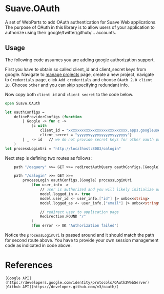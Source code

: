# Suave.OAuth
A set of WebParts to add OAuth authentication for Suave Web applications. The purpose of OAuth in this library is to allow users of your
application to authorize using their google/twitter/github/... accounts.

## Usage

The following code assumes you are adding google authorization support.

First you have to obtain so called client_id and client_secret keys from google. Navigate to [manage projects](https://console.developers.google.com/project)
page, create a new project, navigate to `Credentials` page, click `Add credentials` and choose `OAuth 2.0 client ID`. Choose `other` and you can skip
specifying redundant info.

Now copy both `client id` and `client secret` to the code below.
```fsharp
open Suave.OAuth

let oauthConfigs =
    defineProviderConfigs (function
        | Google -> fun c ->
            {c with
                client_id = "xxxxxxxxxxxxxxxxxxxxxxxxxxx.apps.googleusercontent.com"
                client_secret = "yyyyyyyyyyyyyyyyyyyyyyy"}
        | _ -> id   // we do not provide secret keys for other oauth providers
    )
let processLoginUri = "http://localhost:8083/oalogin"
```

Next step is defining two routes as follows:
```fsharp
    path "/oaquery" >>= GET >>= redirectAuthQuery oauthConfigs.[Google] processLoginUri

    path "/oalogin" >>= GET >>=
        processLogin oauthConfigs.[Google] processLoginUri
            (fun user_info ->
                // user is authorized and you will likely initialize user session (see Suave.Auth for `authenticated` and such)
                model.logged_in <- true
                model.user_id <- user_info.["id"] |> unbox<string>
                model.logged_as <- user_info.["email"] |> unbox<string>

                // redirect user to application page
                Redirection.FOUND "/"
            )
            (fun error -> OK "Authorization failed")
```

Notice the `processLoginUri` is passed around and it should match the path for second route above. You have to provide your own session management code
as indicated in code above.

# References

    [Google API](https://developers.google.com/identity/protocols/OAuth2WebServer)
    [Github API](https://developer.github.com/v3/oauth/)
